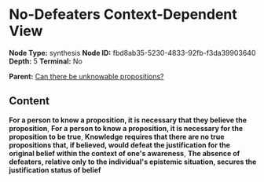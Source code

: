 # No-Defeaters Context-Dependent View

**Node Type:** synthesis
**Node ID:** fbd8ab35-5230-4833-92fb-f3da39903640
**Depth:** 5
**Terminal:** No

**Parent:** [Can there be unknowable propositions?](can-there-be-unknowable-propositions-antithesis-4585ab7b-d08a-45b5-b5fc-3baa88df5180.md)

## Content

**For a person to know a proposition, it is necessary that they believe the proposition**, **For a person to know a proposition, it is necessary for the proposition to be true**, **Knowledge requires that there are no true propositions that, if believed, would defeat the justification for the original belief within the context of one's awareness**, **The absence of defeaters, relative only to the individual's epistemic situation, secures the justification status of belief**
